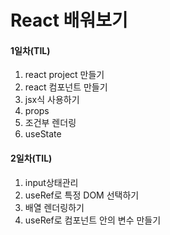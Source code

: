 # React 배워보기
#### 1일차(TIL)
1. react project 만들기
2. react 컴포넌트 만들기
3. jsx식 사용하기
4. props
5. 조건부 렌더링
6. useState

#### 2일차(TIL)
1. input상태관리
2. useRef로 특정 DOM 선택하기
3. 배열 렌더링하기
4. useRef로 컴포넌트 안의 변수 만들기